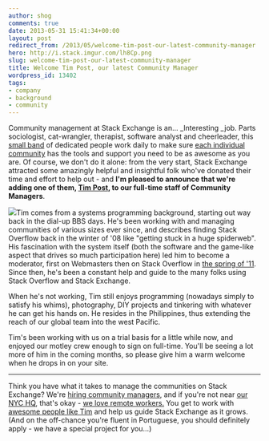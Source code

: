 ```yaml
---
author: shog
comments: true
date: 2013-05-31 15:41:34+00:00
layout: post
redirect_from: /2013/05/welcome-tim-post-our-latest-community-manager
hero: http://i.stack.imgur.com/lh8Cp.png
slug: welcome-tim-post-our-latest-community-manager
title: Welcome Tim Post, our latest Community Manager
wordpress_id: 13402
tags:
- company
- background
- community
---
```


Community management at Stack Exchange is an... _Interesting _job. Parts sociologist, cat-wrangler, therapist, software analyst and cheerleader, this [small band](http://meta.stackoverflow.com/questions/99338/who-are-the-community-managers-and-what-do-they-do/99341#99341) of dedicated people work daily to make sure [each individual community](http://stackexchange.com/sites) has the tools and support you need to be as awesome as you are. Of course, we don't do it alone: from the very start, Stack Exchange attracted some amazingly helpful and insightful folk who've donated their time and effort to help out - and **I'm pleased to announce that we're adding one of them, [Tim Post](http://stackoverflow.com/users/50049/tim-post), to our full-time staff of Community Managers**.

![](http://i.stack.imgur.com/lh8Cp.png)Tim comes from a systems programming background, starting out way back in the dial-up BBS days. He's been working with and managing communities of various sizes ever since, and describes finding Stack Overflow back in the winter of '08 like "getting stuck in a huge spiderweb". His fascination with the system itself (both the software and the game-like aspect that drives so much participation here) led him to become a moderator, first on Webmasters then on Stack Overflow in [the spring of '11](http://stackoverflow.com/election/1). Since then, he's been a constant help and guide to the many folks using Stack Overflow and Stack Exchange.

When he's not working, Tim still enjoys programming (nowadays simply to satisfy his whims), photography, DIY projects and tinkering with whatever he can get his hands on. He resides in the Philippines, thus extending the reach of our global team into the west Pacific. 

Tim's been working with us on a trial basis for a little while now, and enjoyed our motley crew enough to sign on full-time. You'll be seeing a lot more of him in the coming months, so please give him a warm welcome when he drops in on your site.



* * *



Think you have what it takes to manage the communities on Stack Exchange? We're [hiring community managers](http://stackexchange.com/about/hiring/community-manager-telecommute), and if you're not near [our NYC HQ](http://stackexchange.com/about/hiring/community-manager-new-york), that's okay - [we love remote workers.](http://blog.stackoverflow.com/2013/02/why-we-still-believe-in-working-remotely/) You get to work with [awesome people like Tim](http://careers.stackoverflow.com/company/stack-exchange) and help us guide Stack Exchange as it grows. (And on the off-chance you're fluent in Portuguese, you should definitely apply - we have a special project for you...)
